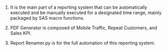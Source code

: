 1. It is the main part of a reporting system that can be automatically executed and be manually executed for a designated time range,  mainly packaged by SAS macro functions.

2. PDF Generator is composed of Mobile Traffic, Repeat Customers, and Sales KPI.

3. Report Renamer.py is for the full automation of this reporting system.
